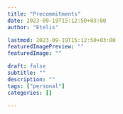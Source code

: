 ```yaml
---
title: "Precommitments"
date: 2023-09-19T15:12:50+03:00
author: "Etelis"

lastmod: 2023-09-19T15:12:50+03:00
featuredImagePreview: ""
featuredImage: ""

draft: false
subtitle: ""
description: ""
tags: ["personal"]
categories: []

---
```

